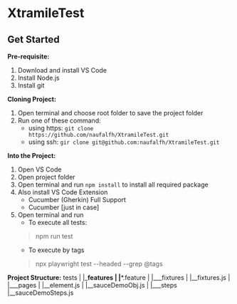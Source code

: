 # XtramileTest

## **Get Started**

**Pre-requisite:**
1. Download and install VS Code
2. Install Node.js
3. Install git

**Cloning Project:**
1. Open terminal and choose root folder to save the project folder
2. Run one of these command:
    - using https: `git clone https://github.com/naufalfh/XtramileTest.git`
    - using ssh: `gir clone git@github.com:naufalfh/XtramileTest.git`

**Into the Project:**
1. Open VS Code
2. Open project folder
3. Open terminal and run `npm install` to install all required package
4. Also install VS Code Extension
    - Cucumber (Gherkin) Full Support
    - Cucumber [just in case]
5. Open terminal and run
    - To execute all tests:
    > npm run test
    - To execute by tags
    > npx playwright test --headed --grep @tags

**Project Structure:**
tests
|
|___features
|   |__*.feature
|
|___fixtures
|   |__fixtures.js
|
|___pages
|   |__element.js
|   |__sauceDemoObj.js
|
|___steps
    |__sauceDemoSteps.js